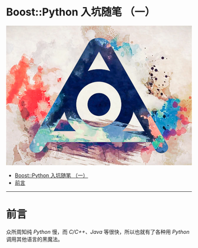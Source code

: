 # Boost::Python 入坑随笔 （一）

![](https://raw.githubusercontent.com/NagiSenbon/Boost_Python_Start/master/pic/Amazarashi.jpg?token=AiXozc_KNjHgxGuxE-2n69LvcoHLmmN4ks5claFwwA%3D%3D)

<!-- TOC -->

- [Boost::Python 入坑随笔 （一）](#boostpython-%E5%85%A5%E5%9D%91%E9%9A%8F%E7%AC%94-%E4%B8%80)
- [前言](#%E5%89%8D%E8%A8%80)

<!-- /TOC -->

---

# 前言

众所周知纯 _Python_ 慢，而 _C/C++、Java_ 等很快，所以也就有了各种用 _Python_ 调用其他语言的黑魔法。
